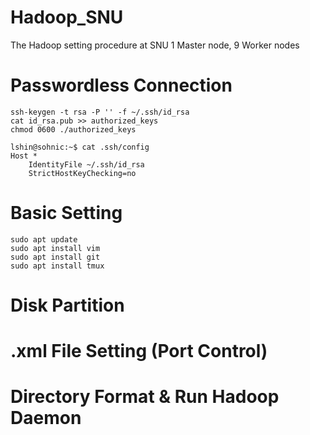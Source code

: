 # Hadoop_SNU
The Hadoop setting procedure at SNU
1 Master node, 9 Worker nodes

# Passwordless Connection
```
ssh-keygen -t rsa -P '' -f ~/.ssh/id_rsa
cat id_rsa.pub >> authorized_keys
chmod 0600 ./authorized_keys 
```
```
lshin@sohnic:~$ cat .ssh/config 
Host *
	IdentityFile ~/.ssh/id_rsa
   	StrictHostKeyChecking=no
```
# Basic Setting
```
sudo apt update
sudo apt install vim
sudo apt install git
sudo apt install tmux
```

# Disk Partition
# .xml File Setting (Port Control)
# Directory Format & Run Hadoop Daemon



